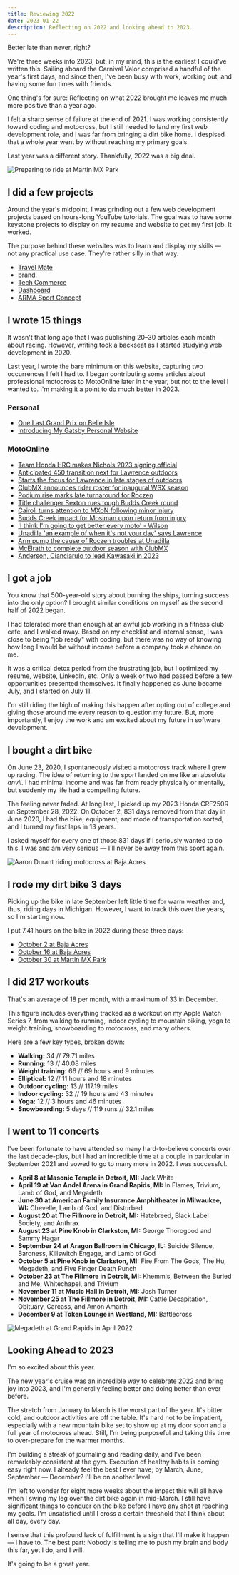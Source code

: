 ```yaml
---
title: Reviewing 2022
date: 2023-01-22
description: Reflecting on 2022 and looking ahead to 2023.
---
```


Better late than never, right?

We're three weeks into 2023, but, in my mind, this is the earliest I could've written this. Sailing aboard the Carnival Valor comprised a handful of the year's first days, and since then, I've been busy with work, working out, and having some fun times with friends.

One thing's for sure: Reflecting on what 2022 brought me leaves me much more positive than a year ago.

I felt a sharp sense of failure at the end of 2021. I was working consistently toward coding and motocross, but I still needed to land my first web development role, and I was far from bringing a dirt bike home. I despised that a whole year went by without reaching my primary goals.

Last year was a different story. Thankfully, 2022 was a big deal.

![Preparing to ride at Martin MX Park](./Aaron-Durant-riding-Martin-MX-Park.jpg "Preparing to ride at Martin MX Park")

## I did a few projects

Around the year's midpoint, I was grinding out a few web development projects based on hours-long YouTube tutorials. The goal was to have some keystone projects to display on my resume and website to get my first job. It worked.

The purpose behind these websites was to learn and display my skills — not any practical use case. They're rather silly in that way.

- [Travel Mate](https://travel-mate-ad.netlify.app/)
- [brand.](https://brand-ad.netlify.app/)
- [Tech Commerce](https://tech-commerce-ad.netlify.app/)
- [Dashboard](https://dashboard-ad.netlify.app/)
- [ARMA Sport Concept](https://arma-concept-ad.netlify.app/)

## I wrote 15 things

It wasn't that long ago that I was publishing 20–30 articles each month about racing. However, writing took a backseat as I started studying web development in 2020.

Last year, I wrote the bare minimum on this website, capturing two occurrences I felt I had to. I began contributing some articles about professional motocross to MotoOnline later in the year, but not to the level I wanted to. I'm making it a point to do much better in 2023.

### Personal

- [One Last Grand Prix on Belle Isle](/last-belle-isle-grand-prix)
- [Introducing My Gatsby Personal Website](/new-personal-website)

### MotoOnline

- [Team Honda HRC makes Nichols 2023 signing official](https://www.motoonline.com/2022/10/11/colt-nichols-joins-honda-2023-supercross/)
- [Anticipated 450 transition next for Lawrence outdoors](https://www.motoonline.com/2022/09/09/anticipated-450-transition-next-jett-lawrence/)
- [Starts the focus for Lawrence in late stages of outdoors](https://www.motoonline.com/2022/08/25/starts-focus-jett-lawrence-late-stages-outdoors/)
- [ClubMX announces rider roster for inaugural WSX season](https://www.motoonline.com/2022/08/25/clubmx-announces-wsx-riders/)
- [Podium rise marks late turnaround for Roczen](https://www.motoonline.com/2022/08/24/podium-rise-late-turnaround-ken-roczen/)
- [Title challenger Sexton rues tough Budds Creek round](https://www.motoonline.com/2022/08/24/chase-sexton-rues-tough-budds-creek-round/)
- [Cairoli turns attention to MXoN following minor injury](https://www.motoonline.com/2022/08/22/cairoli-turns-attention-motocross-nations/)
- [Budds Creek impact for Mosiman upon return from injury](https://www.motoonline.com/2022/08/22/budds-creek-impact-mosiman-injury-return/)
- ['I think I'm going to get better every moto' - Wilson](https://www.motoonline.com/2022/08/17/better-every-moto-dean-wilson/)
- [Unadilla 'an example of when it's not your day' says Lawrence](https://www.motoonline.com/2022/08/16/unadilla-not-ideal-day-jett-lawrence/)
- [Arm pump the cause of Roczen troubles at Unadilla](https://www.motoonline.com/2022/08/16/arm-pump-restrains-ken-roczen-unadilla/)
- [McElrath to complete outdoor season with ClubMX](https://www.motoonline.com/2022/08/09/mcelrath-clubmx-conclude-motocross-season/)
- [Anderson, Cianciarulo to lead Kawasaki in 2023](https://www.motoonline.com/2022/08/04/anderson-cianciarulo-lead-2023-kawasaki-riders/)

## I got a job

You know that 500-year-old story about burning the ships, turning success into the only option? I brought similar conditions on myself as the second half of 2022 began.

I had tolerated more than enough at an awful job working in a fitness club cafe, and I walked away. Based on my checklist and internal sense, I was close to being "job ready" with coding, but there was no way of knowing how long I would be without income before a company took a chance on me.

It was a critical detox period from the frustrating job, but I optimized my resume, website, LinkedIn, etc. Only a week or two had passed before a few opportunities presented themselves. It finally happened as June became July, and I started on July 11.

I'm still riding the high of making this happen after opting out of college and giving those around me every reason to question my future. But, more importantly, I enjoy the work and am excited about my future in software development.

## I bought a dirt bike

On June 23, 2020, I spontaneously visited a motocross track where I grew up racing. The idea of returning to the sport landed on me like an absolute _anvil_. I had minimal income and was far from ready physically or mentally, but suddenly my life had a compelling future.

The feeling never faded. At long last, I picked up my 2023 Honda CRF250R on September 28, 2022. On October 2, 831 days removed from that day in June 2020, I had the bike, equipment, and mode of transportation sorted, and I turned my first laps in 13 years.

I asked myself for every one of those 831 days if I seriously wanted to do this. I was and am very serious — I'll never be away from this sport again.

![Aaron Durant riding motocross at Baja Acres](./Aaron-Durant-corner-Baja-Acres.jpg "Aaron Durant riding at Baja Acres")

## I rode my dirt bike 3 days

Picking up the bike in late September left little time for warm weather and, thus, riding days in Michigan. However, I want to track this over the years, so I'm starting now.

I put 7.41 hours on the bike in 2022 during these three days:

- [October 2 at Baja Acres](https://youtu.be/vx0bHlUrSGw)
- [October 16 at Baja Acres](https://youtu.be/sxHlP7vw1YM)
- [October 30 at Martin MX Park](https://youtu.be/tUiIB68m-ug)

## I did 217 workouts

That's an average of 18 per month, with a maximum of 33 in December.

This figure includes everything tracked as a workout on my Apple Watch Series 7, from walking to running, indoor cycling to mountain biking, yoga to weight training, snowboarding to motocross, and many others.

Here are a few key types, broken down:

- **Walking:** 34 // 79.71 miles
- **Running:** 13 // 40.08 miles
- **Weight training:** 66 // 69 hours and 9 minutes
- **Elliptical:** 12 // 11 hours and 18 minutes
- **Outdoor cycling:** 13 // 117.19 miles
- **Indoor cycling:** 32 // 19 hours and 43 minutes
- **Yoga:** 12 // 3 hours and 46 minutes
- **Snowboarding:** 5 days // 119 runs // 32.1 miles

## I went to 11 concerts

I've been fortunate to have attended so many hard-to-believe concerts over the last decade-plus, but I had an incredible time at a couple in particular in September 2021 and vowed to go to many more in 2022. I was successful.

- **April 8 at Masonic Temple in Detroit, MI:** Jack White
- **April 19 at Van Andel Arena in Grand Rapids, MI:** In Flames, Trivium, Lamb of God, and Megadeth
- **June 30 at American Family Insurance Amphitheater in Milwaukee, WI:** Chevelle, Lamb of God, and Disturbed
- **August 20 at The Fillmore in Detroit, MI:** Hatebreed, Black Label Society, and Anthrax
- **August 23 at Pine Knob in Clarkston, MI:** George Thorogood and Sammy Hagar
- **September 24 at Aragon Ballroom in Chicago, IL:** Suicide Silence, Baroness, Killswitch Engage, and Lamb of God
- **October 5 at Pine Knob in Clarkston, MI:** Fire From The Gods, The Hu, Megadeth, and Five Finger Death Punch
- **October 23 at The Fillmore in Detroit, MI:** Khemmis, Between the Buried and Me, Whitechapel, and Trivium
- **November 11 at Music Hall in Detroit, MI:** Josh Turner
- **November 25 at The Fillmore in Detroit, MI:** Cattle Decapitation, Obituary, Carcass, and Amon Amarth
- **December 9 at Token Lounge in Westland, MI:** Battlecross

![Megadeth at Grand Rapids in April 2022](./Megadeth-Grand-Rapids-April-2022.jpg "Megadeth at Grand Rapids in April 2022")

## Looking Ahead to 2023

I'm so excited about this year.

The new year's cruise was an incredible way to celebrate 2022 and bring joy into 2023, and I'm generally feeling better and doing better than ever before.

The stretch from January to March is the worst part of the year. It's bitter cold, and outdoor activities are off the table. It's hard not to be impatient, especially with a new mountain bike set to show up at my door soon and a full year of motocross ahead. Still, I'm being purposeful and taking this time to over-prepare for the warmer months.

I'm building a streak of journaling and reading daily, and I've been remarkably consistent at the gym. Execution of healthy habits is coming easy right now. I already feel the best I ever have; by March, June, September — December? I'll be on another level.

I'm left to wonder for eight more weeks about the impact this will all have when I swing my leg over the dirt bike again in mid-March. I still have significant things to conquer on the bike before I have any shot at reaching my goals. I'm unsatisfied until I cross a certain threshold that I think about all day, every day.

I sense that this profound lack of fulfillment is a sign that I'll make it happen — I have to. The best part: Nobody is telling me to push my brain and body this far, yet I do, and I will.

It's going to be a great year.
